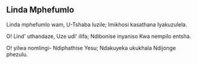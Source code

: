 ## Linda Mphefumlo

Linda mphefumlo wam,
U-Tshaba luzile;
Imikhosi kasathana
Iyakuzulela.

O! Lind' uthandaze,
Uze udl' ilifa;
Ndibonise inyaniso
Kwa nempilo entsha.

O! yilwa nomlingi-
Ndiphathise Yesu;
Ndakuyeka ukukhala
Ndijonge phezulu.
